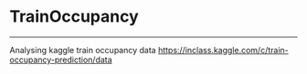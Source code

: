 # TrainOccupancy
---------

Analysing kaggle train occupancy data
https://inclass.kaggle.com/c/train-occupancy-prediction/data
